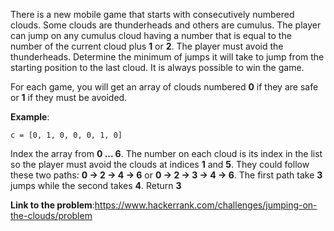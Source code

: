 There is a new mobile game that starts with consecutively numbered clouds. Some clouds are thunderheads and others
are cumulus. The player can jump on any cumulus cloud having a number that is equal to the number of the current cloud
plus **1** or **2**. The player must avoid the thunderheads. Determine the minimum of jumps it will take to jump from
the starting position to the last cloud. It is always possible to win the game.

For each game, you will get an array of clouds numbered **0** if they are safe or **1** if they must be avoided.

**Example**:
```
c = [0, 1, 0, 0, 0, 1, 0]
```

Index the array from **0 ... 6**. The number on each cloud is its index in the list so the player must avoid the clouds
at indices **1** and **5**. They could follow these two paths: **0 &rarr; 2 &rarr; 4 &rarr; 6** or 
**0 &rarr; 2 &rarr; 3 &rarr; 4 &rarr; 6**. The first path take **3** jumps while the second takes **4**. Return **3**

**Link to the problem**:https://www.hackerrank.com/challenges/jumping-on-the-clouds/problem